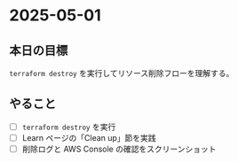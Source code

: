 # 2025-05-01

## 本日の目標
`terraform destroy` を実行してリソース削除フローを理解する。

## やること
- [ ] `terraform destroy` を実行
- [ ] Learn ページの「Clean up」節を実践
- [ ] 削除ログと AWS Console の確認をスクリーンショット
